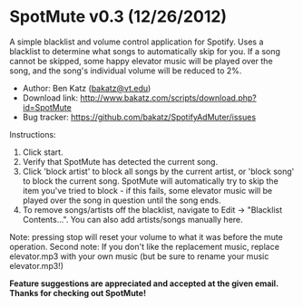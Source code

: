 SpotMute v0.3 (12/26/2012)
================
A simple blacklist and volume control application for Spotify. Uses a blacklist to determine what songs to automatically skip for you. 
If a song cannot be skipped, some happy elevator music will be played over the song, and the song's individual volume will be reduced to 2%.

* Author: Ben Katz (<bakatz@vt.edu>)
* Download link: <http://www.bakatz.com/scripts/download.php?id=SpotMute>
* Bug tracker: <https://github.com/bakatz/SpotifyAdMuter/issues>

Instructions:

1. Click start.
1. Verify that SpotMute has detected the current song.
1. Click 'block artist' to block all songs by the current artist, or 'block song' to block the current song. 
SpotMute will automatically try to skip the item you've tried to block - if this fails, some elevator music will be played over the song in question until the song ends.
1. To remove songs/artists off the blacklist, navigate to Edit -> "Blacklist Contents...". You can also add artists/songs manually here.


Note: pressing stop will reset your volume to what it was before the mute operation.
Second note: If you don't like the replacement music, replace elevator.mp3 with your own music (but be sure to rename your music elevator.mp3!)

**Feature suggestions are appreciated and accepted at the given email. Thanks for checking out SpotMute!**
